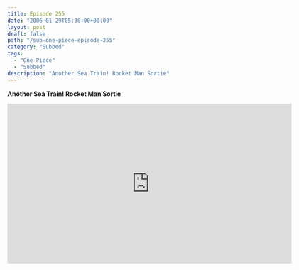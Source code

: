 ```yaml
---
title: Episode 255
date: "2006-01-29T05:30:00+00:00"
layout: post
draft: false
path: "/sub-one-piece-episode-255"
category: "Subbed"
tags:
  - "One Piece"
  - "Subbed"
description: "Another Sea Train! Rocket Man Sortie"
---
```


**Another Sea Train! Rocket Man Sortie**

<iframe width="640" height="360" src="https://www.rapidvideo.com/e/FXQHA83YDN" frameborder="0" marginwidth=0 marginheight=0 scrolling=no allowfullscreen></iframe>

